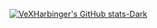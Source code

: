 
[![VeXHarbinger's GitHub stats-Dark](https://github-readme-stats.vercel.app/api?username=VeXHarbinger&show_icons=true&theme=dark#gh-dark-mode-only)](https://github.com/VeXHarbinger/github-readme-stats#gh-dark-mode-only)
<!--
**VeXHarbinger/VeXHarbinger** is a ✨ _special_ ✨ repository because its `README.md` (this file) appears on your GitHub profile.
-->
